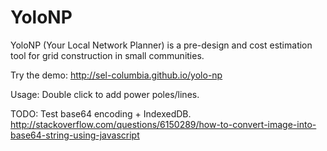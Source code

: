 # YoloNP

YoloNP (Your Local Network Planner) is a pre-design and cost estimation tool for grid construction in small communities.

Try the demo:
http://sel-columbia.github.io/yolo-np

Usage:
Double click to add power poles/lines.

TODO:
Test base64 encoding + IndexedDB. http://stackoverflow.com/questions/6150289/how-to-convert-image-into-base64-string-using-javascript

